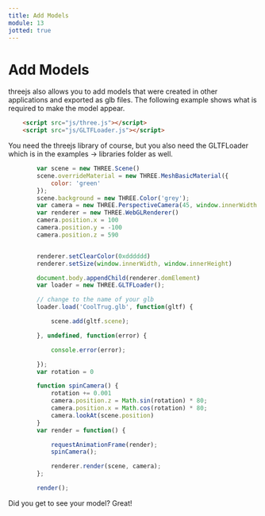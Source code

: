 ```yaml
---
title: Add Models
module: 13
jotted: true
---
```


# Add Models



threejs also allows you to add models that were created in other applications and exported as glb files.  The following example shows what is required to make the model appear.

```html
    <script src="js/three.js"></script>
    <script src="js/GLTFLoader.js"></script>
```
You need the threejs library of course, but you also need the GLTFLoader which is in the examples -> libraries folder as well.

```js
        var scene = new THREE.Scene()
        scene.overrideMaterial = new THREE.MeshBasicMaterial({
            color: 'green'
        });
        scene.background = new THREE.Color('grey');
        var camera = new THREE.PerspectiveCamera(45, window.innerWidth / window.innerHeight, .1, 1000)
        var renderer = new THREE.WebGLRenderer()
        camera.position.x = 100
        camera.position.y = -100
        camera.position.z = 590


        renderer.setClearColor(0xdddddd)
        renderer.setSize(window.innerWidth, window.innerHeight)

        document.body.appendChild(renderer.domElement)
        var loader = new THREE.GLTFLoader();

        // change to the name of your glb
        loader.load('CoolTrug.glb', function(gltf) {

            scene.add(gltf.scene);

        }, undefined, function(error) {

            console.error(error);

        });
        var rotation = 0

        function spinCamera() {
            rotation += 0.001
            camera.position.z = Math.sin(rotation) * 80;
            camera.position.x = Math.cos(rotation) * 80;
            camera.lookAt(scene.position)
        }
        var render = function() {

            requestAnimationFrame(render);
            spinCamera();

            renderer.render(scene, camera);
        };

        render();
```

Did you get to see your model?  Great!
